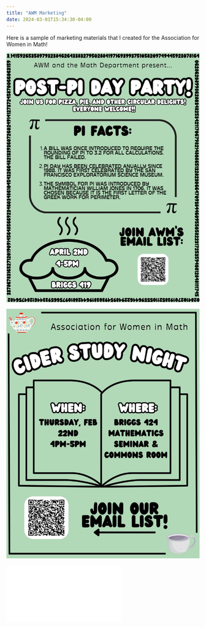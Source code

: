 ```yaml
---
title: "AWM Marketing"
date: 2024-03-01T15:34:30-04:00
---
```


Here is a sample of marketing materials that I created for the Association for Women in Math! 




![AWM Marketing Presentation](/assets/images/PiDay.jpg)

![AWM Marketing Presentation](/assets/images/Cider.jpg)

![AWM Marketing Presentation](/assets/images/TEA.pdf)


